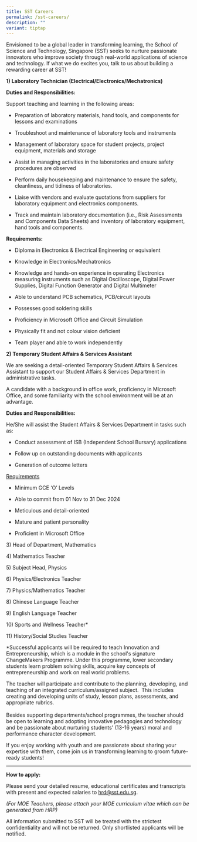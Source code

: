 ```yaml
---
title: SST Careers
permalink: /sst-careers/
description: ""
variant: tiptap
---
```

<p>Envisioned to be a global leader in transforming learning, the School
of Science and Technology, Singapore (SST) seeks to nurture passionate
innovators who improve society through real-world applications of science
and technology. If what we do excites you, talk to us about building a
rewarding career at SST!</p>
<p></p>
<p><strong>1) Laboratory Technician (Electrical/Electronics/Mechatronics)</strong>
</p>
<p><strong>Duties and Responsibilities:</strong>
</p>
<p>Support teaching and learning in the following areas:</p>
<ul data-tight="true" class="tight">
<li>
<p>Preparation of laboratory materials, hand tools, and components for lessons
and examinations</p>
</li>
<li>
<p>Troubleshoot and maintenance of laboratory tools and instruments</p>
</li>
<li>
<p>Management of laboratory space for student projects, project equipment,
materials and&nbsp;storage</p>
</li>
<li>
<p>Assist in managing activities in the laboratories and ensure safety procedures
are&nbsp;observed</p>
</li>
<li>
<p>Perform daily housekeeping and maintenance to ensure the safety, cleanliness,
and tidiness of laboratories.</p>
</li>
<li>
<p>Liaise with vendors and evaluate quotations from suppliers for laboratory
equipment and electronics components.</p>
</li>
<li>
<p>Track and maintain laboratory documentation (i.e., Risk Assessments and
Components Data Sheets) and inventory of laboratory equipment, hand tools
and components.</p>
</li>
</ul>
<p></p>
<p><strong>Requirements:</strong>
</p>
<ul data-tight="true" class="tight">
<li>
<p>Diploma in Electronics &amp; Electrical Engineering or equivalent</p>
</li>
<li>
<p>Knowledge in Electronics/Mechatronics</p>
</li>
<li>
<p>Knowledge and hands-on experience&nbsp;in operating Electronics measuring
instruments such as Digital Oscilloscope, Digital Power Supplies, Digital
Function Generator and Digital Multimeter</p>
</li>
<li>
<p>Able to understand PCB schematics, PCB/circuit layouts&nbsp;</p>
</li>
<li>
<p>Possesses good soldering skills</p>
</li>
<li>
<p>Proficiency in Microsoft Office and Circuit Simulation</p>
</li>
<li>
<p>Physically fit and not colour vision deficient</p>
</li>
<li>
<p>Team player and able to work independently</p>
<p></p>
</li>
</ul>
<p><strong>2) Temporary Student Affairs &amp; Services Assistant</strong>
</p>
<p>We are seeking a detail-oriented Temporary Student Affairs &amp; Services
Assistant to support our Student Affairs &amp; Services Department in administrative
tasks.&nbsp;</p>
<p>A candidate with a background in office work, proficiency in Microsoft
Office, and some familiarity with the school environment will be at an
advantage.</p>
<p><strong>Duties and Responsibilities:</strong>
</p>
<p>He/She will assist the Student Affairs &amp; Services Department in tasks
such as:</p>
<ul data-tight="true" class="tight">
<li>
<p>Conduct assessment of ISB (Independent School Bursary) applications</p>
</li>
<li>
<p>Follow up on outstanding documents with applicants</p>
</li>
<li>
<p>Generation of outcome letters</p>
</li>
</ul>
<p></p>
<p><u>Requirements</u>
</p>
<ul data-tight="true" class="tight">
<li>
<p>Minimum GCE ‘O’ Levels</p>
</li>
<li>
<p>Able to commit from 01 Nov to 31 Dec 2024</p>
</li>
<li>
<p>Meticulous and detail-oriented</p>
</li>
<li>
<p>Mature and patient personality</p>
</li>
<li>
<p>Proficient in Microsoft Office</p>
</li>
</ul>
<p></p>
<p>3) Head of Department, Mathematics</p>
<p>4) Mathematics Teacher</p>
<p>5) Subject Head, Physics</p>
<p>6) Physics/Electronics Teacher</p>
<p>7) Physics/Mathematics Teacher</p>
<p>8) Chinese Language Teacher</p>
<p>9) English Language Teacher</p>
<p>10) Sports and Wellness Teacher*</p>
<p>11) History/Social Studies Teacher</p>
<p></p>
<p>*Successful applicants will be required to teach Innovation and Entrepreneurship,
which is a module in the school's signature ChangeMakers Programme. Under
this programme, lower secondary students learn problem solving skills,
acquire key concepts of entrepreneurship and work on real world problems.</p>
<p>The teacher will participate and contribute to the planning, developing,
and teaching of an integrated curriculum/assigned subject.&nbsp; This includes
creating and developing units of study, lesson plans, assessments, and
appropriate rubrics.
<br>
<br>Besides supporting departments/school programmes, the teacher should be&nbsp;open
to learning and adopting innovative pedagogies and technology and be passionate
about nurturing students' (13-16 years)&nbsp;moral and performance character
development.
<br>
</p>
<p>If you enjoy working with youth and are passionate about sharing your
expertise with them, come join us in transforming learning to groom future-ready
students!</p>
<hr>
<p><strong>How to apply:</strong>
</p>
<p>Please send your detailed resume, educational certificates and transcripts
with present and expected salaries to&nbsp;<a href="mailto:hrd@sst.edu.sg" rel="noopener noreferrer nofollow" target="_blank">hrd@sst.edu.sg</a>.</p>
<p><em>(For MOE Teachers, please attach your MOE curriculum vitae which can be generated from HRP)</em>
</p>
<p>All information submitted to SST will be treated with the strictest confidentiality
and will not be returned. Only shortlisted applicants will be notified.</p>